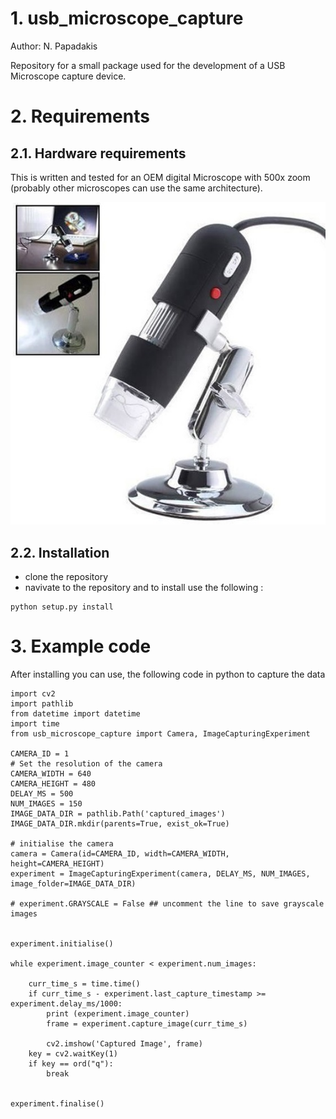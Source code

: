 # 1. usb_microscope_capture

Author: N. Papadakis

Repository for a small package used for the development of  a USB Microscope capture  device.

# 2. Requirements

## 2.1. Hardware requirements

This is written and tested for an OEM digital Microscope with 500x zoom (probably other microscopes can use the same architecture). 

![OEM](OEM-usb-digital-microscope-500x-zoom.jpg)

## 2.2. Installation 

- clone the repository
- navivate to the repository and to install use the following :
```{bash}
python setup.py install
```

# 3. Example code


After installing you can use, the following code in python to capture the data

```{python}
import cv2
import pathlib 
from datetime import datetime
import time 
from usb_microscope_capture import Camera, ImageCapturingExperiment

CAMERA_ID = 1
# Set the resolution of the camera
CAMERA_WIDTH = 640
CAMERA_HEIGHT = 480
DELAY_MS = 500
NUM_IMAGES = 150
IMAGE_DATA_DIR = pathlib.Path('captured_images')
IMAGE_DATA_DIR.mkdir(parents=True, exist_ok=True)

# initialise the camera
camera = Camera(id=CAMERA_ID, width=CAMERA_WIDTH, height=CAMERA_HEIGHT)
experiment = ImageCapturingExperiment(camera, DELAY_MS, NUM_IMAGES, image_folder=IMAGE_DATA_DIR)

# experiment.GRAYSCALE = False ## uncomment the line to save grayscale images


experiment.initialise()

while experiment.image_counter < experiment.num_images:
    
    curr_time_s = time.time()
    if curr_time_s - experiment.last_capture_timestamp >= experiment.delay_ms/1000:
        print (experiment.image_counter)
        frame = experiment.capture_image(curr_time_s)
        
        cv2.imshow('Captured Image', frame)        
    key = cv2.waitKey(1)
    if key == ord("q"):
        break
        

experiment.finalise()
```